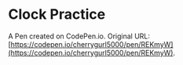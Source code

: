 # Clock Practice

A Pen created on CodePen.io. Original URL: [https://codepen.io/cherrygurl5000/pen/REKmyW](https://codepen.io/cherrygurl5000/pen/REKmyW).


